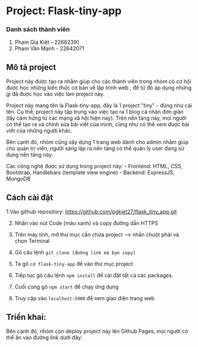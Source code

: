 # Project: Flask-tiny-app

### Danh sách thành viên

1. Phạm Gia Kiệt - 22662391
2. Phạm Văn Mạnh - 22642071

## Mô tả project

Project này được tạo ra nhằm giúp cho các thành viên trong nhóm có cơ hội được học những kiến thức cơ bản về lập trình web , để từ đó áp dụng những gì đã được học vào việc làm project này.

Project này mang tên là Flask-tiny-app, đây là 1 project "tiny" - đúng như cái tên. Cụ thể, project này tập trung vào việc tạo ra 1 blog cá nhân đơn giản (lấy cảm hứng từ các mạng xã hội hiện nay). Trên nền tảng này, mọi người có thể tạo ra và chỉnh sửa bài viết của mình, cũng như có thể xem được bài viết của những người khác.

Bên cạnh đó, nhóm cũng xây dựng 1 trang web dành cho admin nhằm giúp cho quản trị viên, người sáng lập ra nền tảng có thể quản lý user đang sử dụng nền tảng này.

Các công nghệ được sử dụng trong project này:
    - Frontend: HTML, CSS, Bootstrap, Handlebars (template view engine)
    - Backend: ExpressJS, MongoDB

## Cách cài đặt 

1.Vào github repository: https://github.com/pgkiet27/flask_tiny_app.git

2. Nhấn vào nút Code (màu xanh) và copy đường dẫn HTTPS

3. Trên máy tính, mở thư mục cần chứa project --> nhấn chuột phải và chọn Terminal

4. Gõ câu lệnh `git clone [đường link mà bạn copy]`

5. Ta gõ `cd flask-tiny-app` để vào thư mục project

6. Tiếp tục gõ câu lệnh `npm install` để cài đặt tất cả các packages.

7. Cuối cùng gõ `npm start` để chạy ứng dụng

8. Truy cập vào `localhost:5000` để xem giao diện trang web


## Triển khai:

Bên cạnh đó, nhóm còn deploy project này lên Github Pages, mọi người có thể ấn vào đường link dưới đây:
